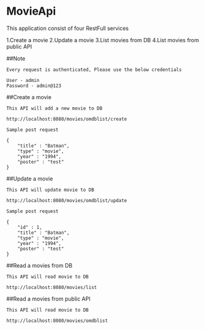 # MovieApi

This application consist of four RestFull services

1.Create a movie
2.Update a movie
3.List movies from DB
4.List movies from public API


##Note

```
Every request is authenticated, Please use the below credentials

User - admin
Password - admin@123

```

 
##Create a movie

```
This API will add a new movie to DB

http://localhost:8080/movies/omdblist/create

Sample post request

{
	"title" : "Batman",
	"type" : "movie",
	"year" : "1994",
	"poster" : "test"
}

```

##Update a movie

```
This API will update movie to DB

http://localhost:8080/movies/omdblist/update

Sample post request

{
	"id" : 1,
	"title" : "Batman",
	"type" : "movie",
	"year" : "1994",
	"poster" : "test"
}

```

##Read a movies from DB

```
This API will read movie to DB

http://localhost:8080/movies/list

```

##Read a movies from public API

```
This API will read movie to DB

http://localhost:8080/movies/omdblist

```


